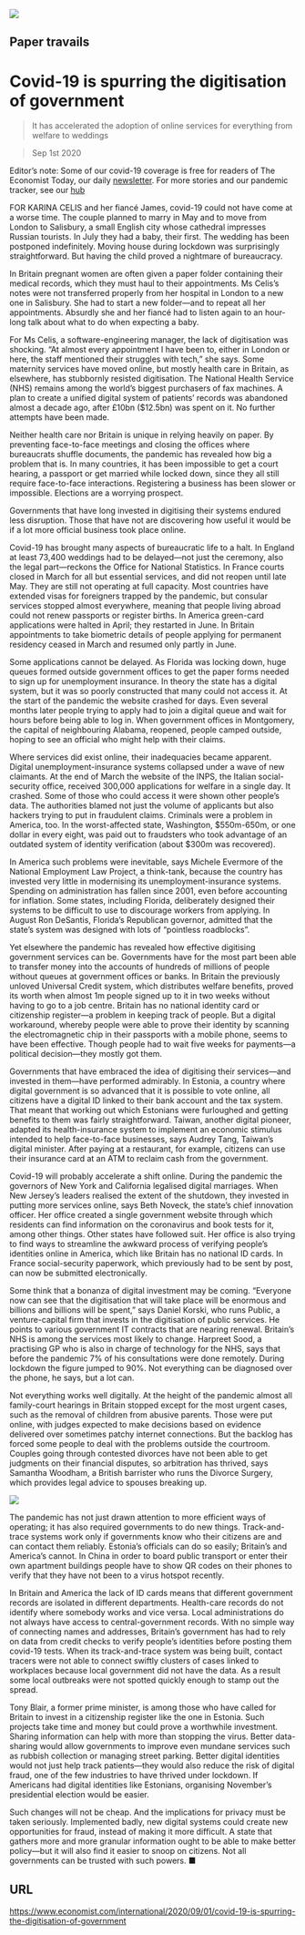 ![](./images/20200905_IRD001.jpg)

## Paper travails

# Covid-19 is spurring the digitisation of government

> It has accelerated the adoption of online services for everything from welfare to weddings

> Sep 1st 2020

Editor’s note: Some of our covid-19 coverage is free for readers of The Economist Today, our daily [newsletter](https://www.economist.com/https://my.economist.com/user#newsletter). For more stories and our pandemic tracker, see our [hub](https://www.economist.com//news/2020/03/11/the-economists-coverage-of-the-coronavirus)

FOR KARINA CELIS and her fiancé James, covid-19 could not have come at a worse time. The couple planned to marry in May and to move from London to Salisbury, a small English city whose cathedral impresses Russian tourists. In July they had a baby, their first. The wedding has been postponed indefinitely. Moving house during lockdown was surprisingly straightforward. But having the child proved a nightmare of bureaucracy.

In Britain pregnant women are often given a paper folder containing their medical records, which they must haul to their appointments. Ms Celis’s notes were not transferred properly from her hospital in London to a new one in Salisbury. She had to start a new folder—and to repeat all her appointments. Absurdly she and her fiancé had to listen again to an hour-long talk about what to do when expecting a baby.

For Ms Celis, a software-engineering manager, the lack of digitisation was shocking. “At almost every appointment I have been to, either in London or here, the staff mentioned their struggles with tech,” she says. Some maternity services have moved online, but mostly health care in Britain, as elsewhere, has stubbornly resisted digitisation. The National Health Service (NHS) remains among the world’s biggest purchasers of fax machines. A plan to create a unified digital system of patients’ records was abandoned almost a decade ago, after £10bn ($12.5bn) was spent on it. No further attempts have been made.

Neither health care nor Britain is unique in relying heavily on paper. By preventing face-to-face meetings and closing the offices where bureaucrats shuffle documents, the pandemic has revealed how big a problem that is. In many countries, it has been impossible to get a court hearing, a passport or get married while locked down, since they all still require face-to-face interactions. Registering a business has been slower or impossible. Elections are a worrying prospect.

Governments that have long invested in digitising their systems endured less disruption. Those that have not are discovering how useful it would be if a lot more official business took place online.

Covid-19 has brought many aspects of bureaucratic life to a halt. In England at least 73,400 weddings had to be delayed—not just the ceremony, also the legal part—reckons the Office for National Statistics. In France courts closed in March for all but essential services, and did not reopen until late May. They are still not operating at full capacity. Most countries have extended visas for foreigners trapped by the pandemic, but consular services stopped almost everywhere, meaning that people living abroad could not renew passports or register births. In America green-card applications were halted in April; they restarted in June. In Britain appointments to take biometric details of people applying for permanent residency ceased in March and resumed only partly in June.

Some applications cannot be delayed. As Florida was locking down, huge queues formed outside government offices to get the paper forms needed to sign up for unemployment insurance. In theory the state has a digital system, but it was so poorly constructed that many could not access it. At the start of the pandemic the website crashed for days. Even several months later people trying to apply had to join a digital queue and wait for hours before being able to log in. When government offices in Montgomery, the capital of neighbouring Alabama, reopened, people camped outside, hoping to see an official who might help with their claims.

Where services did exist online, their inadequacies became apparent. Digital unemployment-insurance systems collapsed under a wave of new claimants. At the end of March the website of the INPS, the Italian social-security office, received 300,000 applications for welfare in a single day. It crashed. Some of those who could access it were shown other people’s data. The authorities blamed not just the volume of applicants but also hackers trying to put in fraudulent claims. Criminals were a problem in America, too. In the worst-affected state, Washington, $550m-650m, or one dollar in every eight, was paid out to fraudsters who took advantage of an outdated system of identity verification (about $300m was recovered).

In America such problems were inevitable, says Michele Evermore of the National Employment Law Project, a think-tank, because the country has invested very little in modernising its unemployment-insurance systems. Spending on administration has fallen since 2001, even before accounting for inflation. Some states, including Florida, deliberately designed their systems to be difficult to use to discourage workers from applying. In August Ron DeSantis, Florida’s Republican governor, admitted that the state’s system was designed with lots of “pointless roadblocks”.

Yet elsewhere the pandemic has revealed how effective digitising government services can be. Governments have for the most part been able to transfer money into the accounts of hundreds of millions of people without queues at government offices or banks. In Britain the previously unloved Universal Credit system, which distributes welfare benefits, proved its worth when almost 1m people signed up to it in two weeks without having to go to a job centre. Britain has no national identity card or citizenship register—a problem in keeping track of people. But a digital workaround, whereby people were able to prove their identity by scanning the electromagnetic chip in their passports with a mobile phone, seems to have been effective. Though people had to wait five weeks for payments—a political decision—they mostly got them.

Governments that have embraced the idea of digitising their services—and invested in them—have performed admirably. In Estonia, a country where digital government is so advanced that it is possible to vote online, all citizens have a digital ID linked to their bank account and the tax system. That meant that working out which Estonians were furloughed and getting benefits to them was fairly straightforward. Taiwan, another digital pioneer, adapted its health-insurance system to implement an economic stimulus intended to help face-to-face businesses, says Audrey Tang, Taiwan’s digital minister. After paying at a restaurant, for example, citizens can use their insurance card at an ATM to reclaim cash from the government.

Covid-19 will probably accelerate a shift online. During the pandemic the governors of New York and California legalised digital marriages. When New Jersey’s leaders realised the extent of the shutdown, they invested in putting more services online, says Beth Noveck, the state’s chief innovation officer. Her office created a single government website through which residents can find information on the coronavirus and book tests for it, among other things. Other states have followed suit. Her office is also trying to find ways to streamline the awkward process of verifying people’s identities online in America, which like Britain has no national ID cards. In France social-security paperwork, which previously had to be sent by post, can now be submitted electronically.

Some think that a bonanza of digital investment may be coming. “Everyone now can see that the digitisation that will take place will be enormous and billions and billions will be spent,” says Daniel Korski, who runs Public, a venture-capital firm that invests in the digitisation of public services. He points to various government IT contracts that are nearing renewal. Britain’s NHS is among the services most likely to change. Harpreet Sood, a practising GP who is also in charge of technology for the NHS, says that before the pandemic 7% of his consultations were done remotely. During lockdown the figure jumped to 90%. Not everything can be diagnosed over the phone, he says, but a lot can.

Not everything works well digitally. At the height of the pandemic almost all family-court hearings in Britain stopped except for the most urgent cases, such as the removal of children from abusive parents. Those were put online, with judges expected to make decisions based on evidence delivered over sometimes patchy internet connections. But the backlog has forced some people to deal with the problems outside the courtroom. Couples going through contested divorces have not been able to get judgments on their financial disputes, so arbitration has thrived, says Samantha Woodham, a British barrister who runs the Divorce Surgery, which provides legal advice to spouses breaking up.



![](./images/20200905_IRD002.jpg)

The pandemic has not just drawn attention to more efficient ways of operating; it has also required governments to do new things. Track-and-trace systems work only if governments know who their citizens are and can contact them reliably. Estonia’s officials can do so easily; Britain’s and America’s cannot. In China in order to board public transport or enter their own apartment buildings people have to show QR codes on their phones to verify that they have not been to a virus hotspot recently.

In Britain and America the lack of ID cards means that different government records are isolated in different departments. Health-care records do not identify where somebody works and vice versa. Local administrations do not always have access to central-government records. With no simple way of connecting names and addresses, Britain’s government has had to rely on data from credit checks to verify people’s identities before posting them covid-19 tests. When its track-and-trace system was being built, contact tracers were not able to connect swiftly clusters of cases linked to workplaces because local government did not have the data. As a result some local outbreaks were not spotted quickly enough to stamp out the spread.

Tony Blair, a former prime minister, is among those who have called for Britain to invest in a citizenship register like the one in Estonia. Such projects take time and money but could prove a worthwhile investment. Sharing information can help with more than stopping the virus. Better data-sharing would allow governments to improve even mundane services such as rubbish collection or managing street parking. Better digital identities would not just help track patients—they would also reduce the risk of digital fraud, one of the few industries to have thrived under lockdown. If Americans had digital identities like Estonians, organising November’s presidential election would be easier.

Such changes will not be cheap. And the implications for privacy must be taken seriously. Implemented badly, new digital systems could create new opportunities for fraud, instead of making it more difficult. A state that gathers more and more granular information ought to be able to make better policy—but it will also find it easier to snoop on citizens. Not all governments can be trusted with such powers. ■

## URL

https://www.economist.com/international/2020/09/01/covid-19-is-spurring-the-digitisation-of-government
